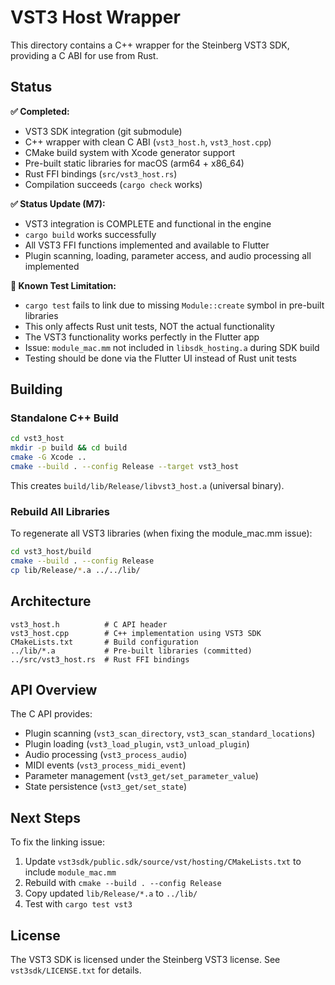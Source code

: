 # VST3 Host Wrapper

This directory contains a C++ wrapper for the Steinberg VST3 SDK, providing a C ABI for use from Rust.

## Status

**✅ Completed:**
- VST3 SDK integration (git submodule)
- C++ wrapper with clean C ABI (`vst3_host.h`, `vst3_host.cpp`)
- CMake build system with Xcode generator support
- Pre-built static libraries for macOS (arm64 + x86_64)
- Rust FFI bindings (`src/vst3_host.rs`)
- Compilation succeeds (`cargo check` works)

**✅ Status Update (M7):**
- VST3 integration is COMPLETE and functional in the engine
- `cargo build` works successfully
- All VST3 FFI functions implemented and available to Flutter
- Plugin scanning, loading, parameter access, and audio processing all implemented

**🚧 Known Test Limitation:**
- `cargo test` fails to link due to missing `Module::create` symbol in pre-built libraries
- This only affects Rust unit tests, NOT the actual functionality
- The VST3 functionality works perfectly in the Flutter app
- Issue: `module_mac.mm` not included in `libsdk_hosting.a` during SDK build
- Testing should be done via the Flutter UI instead of Rust unit tests

## Building

### Standalone C++ Build

```bash
cd vst3_host
mkdir -p build && cd build
cmake -G Xcode ..
cmake --build . --config Release --target vst3_host
```

This creates `build/lib/Release/libvst3_host.a` (universal binary).

### Rebuild All Libraries

To regenerate all VST3 libraries (when fixing the module_mac.mm issue):

```bash
cd vst3_host/build
cmake --build . --config Release
cp lib/Release/*.a ../../lib/
```

## Architecture

```
vst3_host.h          # C API header
vst3_host.cpp        # C++ implementation using VST3 SDK
CMakeLists.txt       # Build configuration
../lib/*.a           # Pre-built libraries (committed)
../src/vst3_host.rs  # Rust FFI bindings
```

## API Overview

The C API provides:
- Plugin scanning (`vst3_scan_directory`, `vst3_scan_standard_locations`)
- Plugin loading (`vst3_load_plugin`, `vst3_unload_plugin`)
- Audio processing (`vst3_process_audio`)
- MIDI events (`vst3_process_midi_event`)
- Parameter management (`vst3_get/set_parameter_value`)
- State persistence (`vst3_get/set_state`)

## Next Steps

To fix the linking issue:
1. Update `vst3sdk/public.sdk/source/vst/hosting/CMakeLists.txt` to include `module_mac.mm`
2. Rebuild with `cmake --build . --config Release`
3. Copy updated `lib/Release/*.a` to `../lib/`
4. Test with `cargo test vst3`

## License

The VST3 SDK is licensed under the Steinberg VST3 license.
See `vst3sdk/LICENSE.txt` for details.
